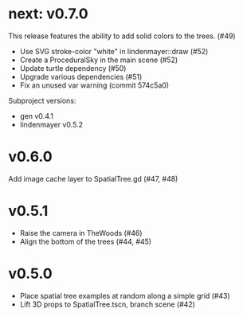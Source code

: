 # next: v0.7.0

This release features the ability to add solid colors to the trees. (#49)

- Use SVG stroke-color "white" in lindenmayer::draw (#52)
- Create a ProceduralSky in the main scene (#52)
- Update turtle dependency (#50)
- Upgrade various dependencies (#51) 
- Fix an unused var warning (commit 574c5a0)

Subproject versions:

- gen v0.4.1
- lindenmayer v0.5.2

# v0.6.0

Add image cache layer to SpatialTree.gd (#47, #48)

# v0.5.1

- Raise the camera in TheWoods (#46)
- Align the bottom of the trees (#44, #45)

# v0.5.0

- Place spatial tree examples at random along a simple grid (#43)
- Lift 3D props to SpatialTree.tscn, branch scene (#42)
